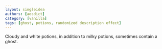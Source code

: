 ```yaml
---
layout: singleidea
authors: [aosdict]
category: [vanilla]
tags: [ghost, potions, randomized description effect]
---
```

Cloudy and white potions, in addition to milky potions, sometimes contain a
ghost.
